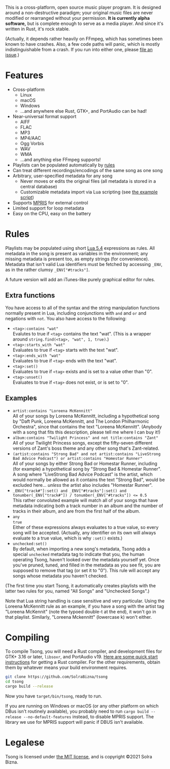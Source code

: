This is a cross-platform, open source music player program. It is designed around a non-destructive paradigm; your original music files are never modified or rearranged without your permission. **It is currently alpha software,** but is complete enough to serve as a media player. And since it's written in Rust, it's rock stable.

(Actually, it depends rather heavily on FFmpeg, which has sometimes been known to have crashes. Also, a few code paths will panic, which is mostly indistinguishable from a crash. If you run into either one, please [file an issue](https://github.com/SolraBizna/tsong/issues).)

# Features

- Cross-platform
    - Linux
    - macOS
    - Windows
    - ...and anywhere else Rust, GTK+, and PortAudio can be had!
- Near-universal format support
    - AIFF
    - FLAC
    - MP3
    - MP4/AAC
    - Ogg Vorbis
    - WAV
    - WMA
    - ...and anything else FFmpeg supports!
- Playlists can be populated automatically by [rules](#rules)
- Can treat different recordings/encodings of the same song as one song
- Arbitrary, user-specified metadata for any song
    - Never moves or edits the original files (all metadata is stored in a central database)
    - Customizable metadata import via Lua scripting (see [the example script](src/lua/import.lua.example))
- Supports [MPRIS](https://wiki.archlinux.org/title/MPRIS) for external control
- Limited support for loop metadata
- Easy on the CPU, easy on the battery

# Rules

Playlists may be populated using short [Lua 5.4](https://www.lua.org/) expressions as rules. All metadata in the song is present as variables in the environment; any missing metadata is present too, as empty strings (for convenience). Metadata that isn't valid Lua identifiers must be fetched by accessing `_ENV`, as in the rather clumsy `_ENV["#tracks"]`.

A future version will add an iTunes-like purely graphical editor for rules.

## Extra functions

You have access to all of the syntax and the string manipulation functions normally present in Lua, including conjunctions with `and` and `or` and negations with `not`. You also have access to the following:

- `<tag>:contains "wat"`  
  Evalutes to true if `<tag>` contains the text "wat". (This is a wrapper around `string.find(<tag>, "wat", 1, true)`.)
- `<tag>:starts_with "wat"`  
  Evaluates to true if `<tag>` starts with the text "wat".
- `<tag>:ends_with "wat"`  
  Evaluates to true if `<tag>` ends with the text "wat".
- `<tag>:set()`  
  Evaluates to true if `<tag>` exists and is set to a value other than "0".
- `<tag>:unset()`  
  Evaluates to true if `<tag>` does not exist, or is set to "0".

## Examples

- `artist:contains "Loreena McKennitt"`  
  All of your songs by Loreena McKennitt, including a hypothetical song by "Daft Punk, Loreena McKennitt, and The London Philharmonic Orchestra", since that contains the text "Loreena McKennitt". (Anybody with a song that fits this description, please tell me where I can buy it!)
- `album:contains "Twilight Princess" and not title:contains "Zant"`  
  All of your Twilight Princess songs, except the fifty-seven different versions of Zant's boss theme and any other song that's Zant-related.
- `(artist:contains "Strong Bad" and not artist:contains "LiveStrong Bad Advice Podcast") or artist:contains "Homestar Runner"`  
  All of your songs by either Strong Bad or Homestar Runner, including (for example) a hypothetical song by "Strong Bad & Homestar Runner". A song where "LiveStrong Bad Advice Podcast" is the artist, which would normally be allowed as it contains the text "Strong Bad", would be excluded here... *unless* the artist also includes "Homestar Runner".
- `_ENV["track#"]:set() and _ENV["#tracks"]:set() and tonumber(_ENV["track#"]) / tonumber(_ENV["#tracks"]) <= 0.5`  
  This rather convoluted example will match all of your songs that have metadata indicating both a track number in an album and the number of tracks in their album, and are from the first half of the album.
- `any`  
  `true`  
  Either of these expressions always evaluates to a true value, so every song will be accepted. (Actually, any identifier on its own will always evaluate to a true value, which is why `:set()` exists.)
- `unchecked:set()`  
  By default, when importing a new song's metadata, Tsong adds a special `unchecked` metadata tag to indicate that you, the human operating Tsong, haven't looked over the metadata yourself yet. Once you've pruned, tuned, and filled in the metadata as you see fit, you are supposed to remove that tag (or set it to "0"). This rule will accept any songs whose metadata you haven't checked.

(The first time you start Tsong, it automatically creates playlists with the latter two rules for you, named "All Songs" and "Unchecked Songs".)

Note that Lua string handling is case sensitive and very particular. Using the Loreena McKennitt rule as an example, if you have a song with the artist tag "Loreena McKennit" (note the typoed double-t at the end), it won't go in that playlist. Similarly, "Loreena Mckennitt" (lowercase k) won't either.

# Compiling

To compile Tsong, you will need a Rust compiler, and development files for GTK+ 3.16 or later, `libsoxr`, and PortAudio v19. [Here are some quick start instructions](https://www.rust-lang.org/learn/get-started) for getting a Rust compiler. For the other requirements, obtain them by whatever means your build environment requires.

```sh
git clone https://github.com/SolraBizna/tsong
cd tsong
cargo build --release
```

Now you have `target/bin/tsong`, ready to run.

If you are running on Windows or macOS (or any other platform on which DBus isn't routinely available), you probably need to run `cargo build --release --no-default-features` instead, to disable MPRIS support. The library we use for MPRIS support will panic if DBUS isn't available.

# Legalese

Tsong is licensed under [the MIT license](COPYING.md), and is copyright ©2021 Solra Bizna.
